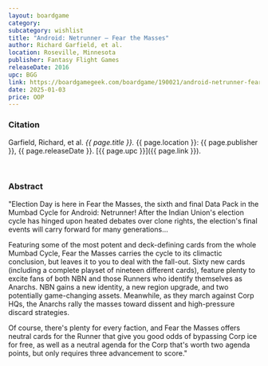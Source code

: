 ```yaml
---
layout: boardgame
category:
subcategory: wishlist
title: "Android: Netrunner – Fear the Masses"
author: Richard Garfield, et al.
location: Roseville, Minnesota
publisher: Fantasy Flight Games
releaseDate: 2016
upc: BGG
link: https://boardgamegeek.com/boardgame/190021/android-netrunner-fear-the-masses
date: 2025-01-03
price: OOP
---
```


### Citation

Garfield, Richard, et al. *{{ page.title }}.* {{ page.location }}: {{ page.publisher }}, {{ page.releaseDate }}. [{{ page.upc }}]({{ page.link }}).

<br>


### Abstract

"Election Day is here in Fear the Masses, the sixth and final Data Pack in the Mumbad Cycle for Android: Netrunner! After the Indian Union's election cycle has hinged upon heated debates over clone rights, the election's final events will carry forward for many generations…

Featuring some of the most potent and deck-defining cards from the whole Mumbad Cycle, Fear the Masses carries the cycle to its climactic conclusion, but leaves it to you to deal with the fall-out. Sixty new cards (including a complete playset of nineteen different cards), feature plenty to excite fans of both NBN and those Runners who identify themselves as Anarchs. NBN gains a new identity, a new region upgrade, and two potentially game-changing assets. Meanwhile, as they march against Corp HQs, the Anarchs rally the masses toward dissent and high-pressure discard strategies.

Of course, there's plenty for every faction, and Fear the Masses offers neutral cards for the Runner that give you good odds of bypassing Corp ice for free, as well as a neutral agenda for the Corp that's worth two agenda points, but only requires three advancement to score."
